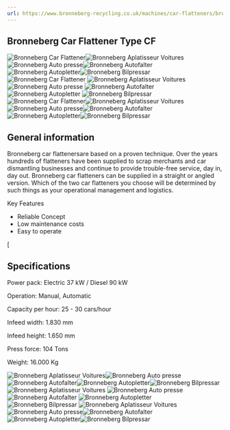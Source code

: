 ```yaml
---
url: https://www.bronneberg-recycling.co.uk/machines/car-flatteners/bronneberg-car-flattener-type-cf/
---
```


## Bronneberg Car Flattener Type CF

![Bronneberg Car Flattener](https://www.bronneberg-recycling.co.uk/-uploads/images/general-products/bronneberg-autopletter-cf.png)![Bronneberg Aplatisseur Voitures](https://www.bronneberg-recycling.co.uk/-uploads/images/general-products/autopletter-met-kraan_1.jpg)![Bronneberg Auto presse](https://www.bronneberg-recycling.co.uk/-uploads/images/general-products/bronneberg-auto-presse_2.jpg)![Bronneberg Autofalter](https://www.bronneberg-recycling.co.uk/-uploads/images/general-products/bronneberg-autofalter---kopie_1.jpg)![Bronneberg Autopletter](https://www.bronneberg-recycling.co.uk/-uploads/images/general-products/bronneberg-autopletter_1.jpg)![Bronneberg Bilpressar](https://www.bronneberg-recycling.co.uk/-uploads/images/general-products/bronneberg-bilpressar_1.jpg) ![Bronneberg Car Flattener](https://www.bronneberg-recycling.co.uk/-uploads/images/general-products/bronneberg-autopletter-cf.png) ![Bronneberg Aplatisseur Voitures](https://www.bronneberg-recycling.co.uk/-uploads/images/general-products/autopletter-met-kraan_1.jpg) ![Bronneberg Auto presse](https://www.bronneberg-recycling.co.uk/-uploads/images/general-products/bronneberg-auto-presse_2.jpg) ![Bronneberg Autofalter](https://www.bronneberg-recycling.co.uk/-uploads/images/general-products/bronneberg-autofalter---kopie_1.jpg) ![Bronneberg Autopletter](https://www.bronneberg-recycling.co.uk/-uploads/images/general-products/bronneberg-autopletter_1.jpg) ![Bronneberg Bilpressar](https://www.bronneberg-recycling.co.uk/-uploads/images/general-products/bronneberg-bilpressar_1.jpg) ![Bronneberg Car Flattener](https://www.bronneberg-recycling.co.uk/-uploads/images/general-products/bronneberg-autopletter-cf.png)![Bronneberg Aplatisseur Voitures](https://www.bronneberg-recycling.co.uk/-uploads/images/general-products/autopletter-met-kraan_1.jpg)![Bronneberg Auto presse](https://www.bronneberg-recycling.co.uk/-uploads/images/general-products/bronneberg-auto-presse_2.jpg)![Bronneberg Autofalter](https://www.bronneberg-recycling.co.uk/-uploads/images/general-products/bronneberg-autofalter---kopie_1.jpg)![Bronneberg Autopletter](https://www.bronneberg-recycling.co.uk/-uploads/images/general-products/bronneberg-autopletter_1.jpg)![Bronneberg Bilpressar](https://www.bronneberg-recycling.co.uk/-uploads/images/general-products/bronneberg-bilpressar_1.jpg)

## General information

Bronneberg car flattenersare based on a proven technique. Over the years hundreds of flatteners have been supplied to scrap merchants and car dismantling businesses and continue to provide trouble-free service, day in, day out. Bronneberg car flatteners can be supplied in a straight or angled version. Which of the two car flatteners you choose will be determined by such things as your operational management and logistics.

Key Features

- Reliable Concept
- Low maintenance costs
- Easy to operate

[

## Specifications

Power pack: Electric 37 kW / Diesel 90 kW

Operation: Manual, Automatic

Capacity per hour: 25 - 30 cars/hour

Infeed width: 1.830 mm

Infeed height: 1.650 mm

Press force: 104 Tons

Weight: 16.000 Kg

![Bronneberg Aplatisseur Voitures](https://www.bronneberg-recycling.co.uk/-uploads/images/general-products/autopletter-met-kraan_1.jpg)![Bronneberg Auto presse](https://www.bronneberg-recycling.co.uk/-uploads/images/general-products/bronneberg-auto-presse_2.jpg)![Bronneberg Autofalter](https://www.bronneberg-recycling.co.uk/-uploads/images/general-products/bronneberg-autofalter---kopie_1.jpg)![Bronneberg Autopletter](https://www.bronneberg-recycling.co.uk/-uploads/images/general-products/bronneberg-autopletter_1.jpg)![Bronneberg Bilpressar](https://www.bronneberg-recycling.co.uk/-uploads/images/general-products/bronneberg-bilpressar_1.jpg) ![Bronneberg Aplatisseur Voitures](https://www.bronneberg-recycling.co.uk/-uploads/images/general-products/autopletter-met-kraan_1.jpg) ![Bronneberg Auto presse](https://www.bronneberg-recycling.co.uk/-uploads/images/general-products/bronneberg-auto-presse_2.jpg) ![Bronneberg Autofalter](https://www.bronneberg-recycling.co.uk/-uploads/images/general-products/bronneberg-autofalter---kopie_1.jpg) ![Bronneberg Autopletter](https://www.bronneberg-recycling.co.uk/-uploads/images/general-products/bronneberg-autopletter_1.jpg) ![Bronneberg Bilpressar](https://www.bronneberg-recycling.co.uk/-uploads/images/general-products/bronneberg-bilpressar_1.jpg) ![Bronneberg Aplatisseur Voitures](https://www.bronneberg-recycling.co.uk/-uploads/images/general-products/autopletter-met-kraan_1.jpg)![Bronneberg Auto presse](https://www.bronneberg-recycling.co.uk/-uploads/images/general-products/bronneberg-auto-presse_2.jpg)![Bronneberg Autofalter](https://www.bronneberg-recycling.co.uk/-uploads/images/general-products/bronneberg-autofalter---kopie_1.jpg)![Bronneberg Autopletter](https://www.bronneberg-recycling.co.uk/-uploads/images/general-products/bronneberg-autopletter_1.jpg)![Bronneberg Bilpressar](https://www.bronneberg-recycling.co.uk/-uploads/images/general-products/bronneberg-bilpressar_1.jpg)
